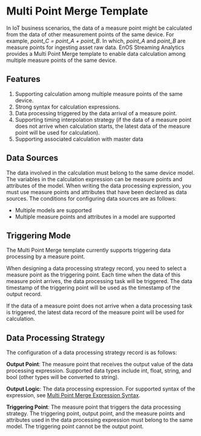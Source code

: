 # Multi Point Merge Template
In IoT business scenarios, the data of a measure point might be calculated from the data of other measurement points of the same device. For example, *point_C = point_A + point_B*. In which, *point_A* and *point_B* are measure points for ingesting asset raw data. EnOS Streaming Analytics provides a Multi Point Merge template to enable data calculation among multiple measure points of the same device. 

## Features
1. Supporting calculation among multiple measure points of the same device.
2. Strong syntax for calculation expressions.
3. Data processing triggered by the data arrival of a measure point.
4. Supporting timing interpolation strategy (if the data of a measure point does not arrive when calculation starts, the latest data of the measure point will be used for calculation).
5. Supporting associated calculation with master data 

## Data Sources

The data involved in the calculation must belong to the same device model. The variables in the calculation expression can be measure points and attributes of the model. When writing the data processing expression, you must use measure points and attributes that have been declared as data sources. The conditions for configuring data sources are as follows:

- Multiple models are supported
- Multiple measure points and attributes in a model are supported

## Triggering Mode

The Multi Point Merge template currently supports triggering data processing by a measure point.

When designing a data processing strategy record, you need to select a measure point as the triggering point. Each time when the data of this measure point arrives, the data processing task will be triggered. The data timestamp of the triggering point will be used as the timestamp of the output record.

If the data of a measure point does not arrive when a data processing task is triggered, the latest data record of the measure point will be used for calculation.   

## Data Processing Strategy
The configuration of a data processing strategy record is as follows:

**Output Point**: The measure point that receives the output value of the data processing expression. Supported data types include int, float, string, and bool (other types will be converted to string).

**Output Logic**: The data processing expression. For supported syntax of the expression, see [Multi Point Merge Expression Syntax](statement_syntax).

**Triggering Point**: The measure point that triggers the data processing strategy. The triggering point, output point, and the measure points and attributes used in the data processing expression must belong to the same model. The triggering point cannot be the output point.















